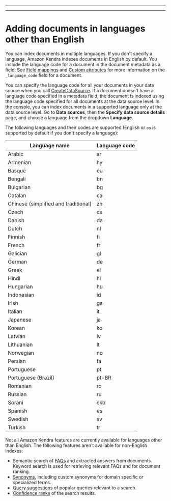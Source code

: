 --------

--------

# Adding documents in languages other than English<a name="in-adding-languages"></a>

You can index documents in multiple languages\. If you don't specify a language, Amazon Kendra indexes documents in English by default\. You include the language code for a document in the document metadata as a field\. See [Field mappings](https://docs.aws.amazon.com/kendra/latest/dg/field-mapping.html) and [Custom attributes](https://docs.aws.amazon.com/kendra/latest/dg/custom-attributes.html) for more information on the `_language_code` field for a document\.

You can specify the language code for all your documents in your data source when you call [CreateDataSource](https://docs.aws.amazon.com/kendra/latest/dg/API_CreateDataSource.html)\. If a document doesn't have a language code specified in a metadata field, the document is indexed using the language code specified for all documents at the data source level\. In the console, you can index documents in a supported language only at the data source level\. Go to **Data sources**, then the **Specify data source details** page, and choose a language from the dropdown **Language**\.

The following languages and their codes are supported \(English or `en` is supported by default if you don't specify a language\):


| **Language name** | **Language code** | 
| --- | --- | 
| Arabic | ar | 
| Armenian | hy | 
| Basque | eu | 
| Bengali | bn | 
| Bulgarian | bg | 
| Catalan | ca | 
| Chinese \(simplified and traditional\) | zh | 
| Czech | cs | 
| Danish | da | 
| Dutch | nl | 
| Finnish | fi | 
| French | fr | 
| Galician | gl | 
| German | de | 
| Greek | el | 
| Hindi | hi | 
| Hungarian | hu | 
| Indonesian | id | 
| Irish | ga | 
| Italian | it | 
| Japanese | ja | 
| Korean | ko | 
| Latvian | lv | 
| Lithuanian | lt | 
| Norwegian | no | 
| Persian | fa | 
| Portuguese | pt | 
| Portuguese \(Brazil\) | pt\-BR | 
| Romanian | ro | 
| Russian | ru | 
| Sorani | ckb | 
| Spanish | es | 
| Swedish | sv | 
| Turkish | tr | 

Not all Amazon Kendra features are currently available for languages other than English\. The following features aren't available for non\-English indexes:
+ Semantic search of [FAQs](https://docs.aws.amazon.com/kendra/latest/dg/in-creating-faq.html) and extracted answers from documents\. Keyword search is used for retrieving relevant FAQs and for document ranking\.
+ [Synonyms](https://docs.aws.amazon.com/kendra/latest/dg/index-synonyms.html), including custom synonyms for domain specific or specialized terms\.
+ [Query suggestions](https://docs.aws.amazon.com/kendra/latest/dg/query-suggestions-overview.html) of popular queries relevant to a search\.
+ [Confidence ranks](https://docs.aws.amazon.com/kendra/latest/dg/API_ScoreAttributes.html) of the search results\.
